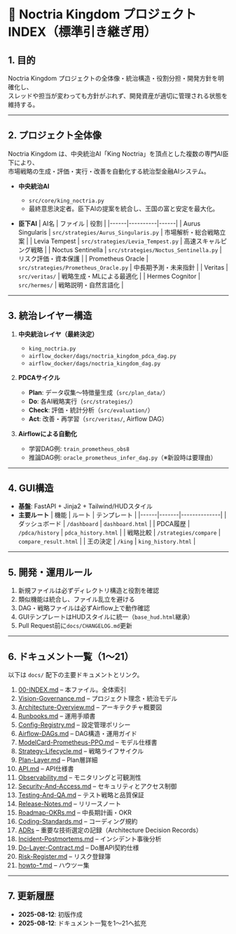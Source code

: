 # 📜 Noctria Kingdom プロジェクト INDEX（標準引き継ぎ用）

## 1. 目的
Noctria Kingdom プロジェクトの全体像・統治構造・役割分担・開発方針を明確化し、  
スレッドや担当が変わっても方針がぶれず、開発資産が適切に管理される状態を維持する。

---

## 2. プロジェクト全体像
Noctria Kingdom は、中央統治AI「King Noctria」を頂点とした複数の専門AI臣下により、  
市場戦略の生成・評価・実行・改善を自動化する統治型金融AIシステム。

- **中央統治AI**  
  - `src/core/king_noctria.py`  
  - 最終意思決定者。臣下AIの提案を統合し、王国の富と安定を最大化。

- **臣下AI**
  | AI名 | ファイル | 役割 |
  |------|----------|------|
  | Aurus Singularis | `src/strategies/Aurus_Singularis.py` | 市場解析・総合戦略立案 |
  | Levia Tempest | `src/strategies/Levia_Tempest.py` | 高速スキャルピング戦略 |
  | Noctus Sentinella | `src/strategies/Noctus_Sentinella.py` | リスク評価・資本保護 |
  | Prometheus Oracle | `src/strategies/Prometheus_Oracle.py` | 中長期予測・未来指針 |
  | Veritas | `src/veritas/` | 戦略生成・MLによる最適化 |
  | Hermes Cognitor | `src/hermes/` | 戦略説明・自然言語化 |

---

## 3. 統治レイヤー構造

1. **中央統治レイヤ（最終決定）**  
   - `king_noctria.py`  
   - `airflow_docker/dags/noctria_kingdom_pdca_dag.py`  
   - `airflow_docker/dags/noctria_kingdom_dag.py`

2. **PDCAサイクル**
   - **Plan**: データ収集〜特徴量生成（`src/plan_data/`）  
   - **Do**: 各AI戦略実行（`src/strategies/`）  
   - **Check**: 評価・統計分析（`src/evaluation/`）  
   - **Act**: 改善・再学習（`src/veritas/`, Airflow DAG）

3. **Airflowによる自動化**
   - 学習DAG例: `train_prometheus_obs8`  
   - 推論DAG例: `oracle_prometheus_infer_dag.py`（※新設時は要理由）

---

## 4. GUI構造
- **基盤**: FastAPI + Jinja2 + Tailwind/HUDスタイル
- **主要ルート**
  | 機能 | ルート | テンプレート |
  |------|-------|--------------|
  | ダッシュボード | `/dashboard` | `dashboard.html` |
  | PDCA履歴 | `/pdca/history` | `pdca_history.html` |
  | 戦略比較 | `/strategies/compare` | `compare_result.html` |
  | 王の決定 | `/king` | `king_history.html` |

---

## 5. 開発・運用ルール
1. 新規ファイルは必ずディレクトリ構造と役割を確認  
2. 類似機能は統合し、ファイル乱立を避ける  
3. DAG・戦略ファイルは必ずAirflow上で動作確認  
4. GUIテンプレートはHUDスタイルに統一（`base_hud.html`継承）  
5. Pull Request前に`docs/CHANGELOG.md`更新

---

## 6. ドキュメント一覧（1〜21）
以下は `docs/` 配下の主要ドキュメントとリンク。

1. [00-INDEX.md](../00_index/00-INDEX.md) – 本ファイル。全体索引  
2. [Vision-Governance.md](../governance/Vision-Governance.md) – プロジェクト理念・統治モデル  
3. [Architecture-Overview.md](../architecture/Architecture-Overview.md) – アーキテクチャ概要図  
4. [Runbooks.md](../operations/Runbooks.md) – 運用手順書  
5. [Config-Registry.md](../operations/Config-Registry.md) – 設定管理ポリシー  
6. [Airflow-DAGs.md](../operations/Airflow-DAGs.md) – DAG構造・運用ガイド  
7. [ModelCard-Prometheus-PPO.md](../models/ModelCard-Prometheus-PPO.md) – モデル仕様書  
8. [Strategy-Lifecycle.md](../models/Strategy-Lifecycle.md) – 戦略ライフサイクル  
9. [Plan-Layer.md](../architecture/Plan-Layer.md) – Plan層詳細  
10. [API.md](../apis/API.md) – API仕様書  
11. [Observability.md](../observability/Observability.md) – モニタリングと可観測性  
12. [Security-And-Access.md](../security/Security-And-Access.md) – セキュリティとアクセス制御  
13. [Testing-And-QA.md](../qa/Testing-And-QA.md) – テスト戦略と品質保証  
14. [Release-Notes.md](../roadmap/Release-Notes.md) – リリースノート  
15. [Roadmap-OKRs.md](../roadmap/Roadmap-OKRs.md) – 中長期計画・OKR  
16. [Coding-Standards.md](../governance/Coding-Standards.md) – コーディング規約  
17. [ADRs](../adrs/adr.md) – 重要な技術選定の記録（Architecture Decision Records）  
18. [Incident-Postmortems.md](../incidents/Incident-Postmortems.md) – インシデント事後分析  
19. [Do-Layer-Contract.md](../apis/Do-Layer-Contract.md) – Do層API契約仕様  
20. [Risk-Register.md](../risks/Risk-Register.md) – リスク登録簿  
21. [howto-*.md](../howto/) – ハウツー集

---

## 7. 更新履歴
- **2025-08-12**: 初版作成
- **2025-08-12**: ドキュメント一覧を1〜21へ拡充
